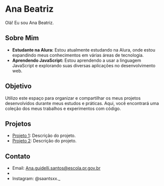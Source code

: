 # Ana Beatriz

Olá! Eu sou Ana Beatriz.

## Sobre Mim

- **Estudante na Alura:** Estou atualmente estudando na Alura, onde estou expandindo meus conhecimentos em várias áreas de tecnologia.
- **Aprendendo JavaScript:** Estou aprendendo a usar a linguagem JavaScript e explorando suas diversas aplicações no desenvolvimento web.

## Objetivo

Utilizo este espaço para organizar e compartilhar os meus projetos desenvolvidos durante meus estudos e práticas. Aqui, você encontrará uma coleção dos meus trabalhos e experimentos com código.

## Projetos

- [Projeto 1](link): Descrição do projeto.
- [Projeto 2](link): Descrição do projeto.

## Contato

- Email: Ana.guidelli.santos@escola.pr.gov.br
- 
- Instagram: @saantsxx._
